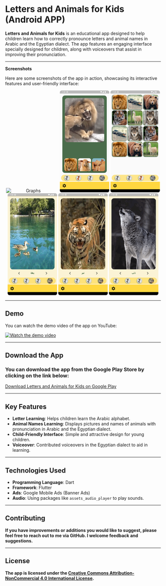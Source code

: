# Letters and Animals for Kids (Android APP)

**Letters and Animals for Kids** is an educational app designed to help children learn how to correctly pronounce letters and animal names in Arabic and the Egyptian dialect. The app features an engaging interface specially designed for children, along with voiceovers that assist in improving their pronunciation.

---

**Screenshots**

Here are some screenshots of the app in action, showcasing its interactive features and user-friendly interface:

<p align="center">
  <img src="https://github.com/Abdelrahman-AA/Letters_and_Animals_for_Kids/blob/main/APP%20Screenshots/Screenshot_20230101_194114.png" alt="Graphs" width="160" style="display:inline-block; margin-right: 10px;">
  <img src="https://github.com/Abdelrahman-AA/Letters_and_Animals_for_Kids/blob/main/APP%20Screenshots/Screenshot_20230101_194239.png" alt="Another Graph" width="160" style="display:inline-block;">
  <img src="https://github.com/Abdelrahman-AA/Letters_and_Animals_for_Kids/blob/main/APP%20Screenshots/Screenshot_20230101_194327.png" alt="Another Graph" width="160" style="display:inline-block;">
  <img src="https://github.com/Abdelrahman-AA/Letters_and_Animals_for_Kids/blob/main/APP%20Screenshots/Screenshot_20230101_194418.png" alt="Another Graph" width="160" style="display:inline-block;">
  <img src="https://github.com/Abdelrahman-AA/Letters_and_Animals_for_Kids/blob/main/APP%20Screenshots/Screenshot_20230101_194448.png" alt="Another Graph" width="160" style="display:inline-block;">
  <img src="https://github.com/Abdelrahman-AA/Letters_and_Animals_for_Kids/blob/main/APP%20Screenshots/Screenshot_20230101_194500.png" alt="Another Graph" width="160" style="display:inline-block;">
</p>

---

## Demo

You can watch the demo video of the app on YouTube:

[![Watch the demo video](https://img.youtube.com/vi/O4S1y2h3nmE/0.jpg)](https://www.youtube.com/watch?v=O4S1y2h3nmE)

---

## Download the App

### You can download the app from the Google Play Store by clicking on the link below:

[Download Letters and Animals for Kids on Google Play](https://play.google.com/store/apps/details?id=com.arca.animals_v3)

---

## Key Features

- **Letter Learning**: Helps children learn the Arabic alphabet.
- **Animal Names Learning**: Displays pictures and names of animals with pronunciation in Arabic and the Egyptian dialect.
- **Child-Friendly Interface**: Simple and attractive design for young children.
- **Voiceover**: Contributed voiceovers in the Egyptian dialect to aid in learning.

---

## Technologies Used

- **Programming Language**: Dart
- **Framework**: Flutter
- **Ads**: Google Mobile Ads (Banner Ads)
- **Audio**: Using packages like `assets_audio_player` to play sounds.

---

## Contributing

**If you have improvements or additions you would like to suggest, please feel free to reach out to me via GitHub. I welcome feedback and suggestions.**

---

## License

**The app is licensed under the [Creative Commons Attribution-NonCommercial 4.0 International License](https://creativecommons.org/licenses/by-nc/4.0/).**
